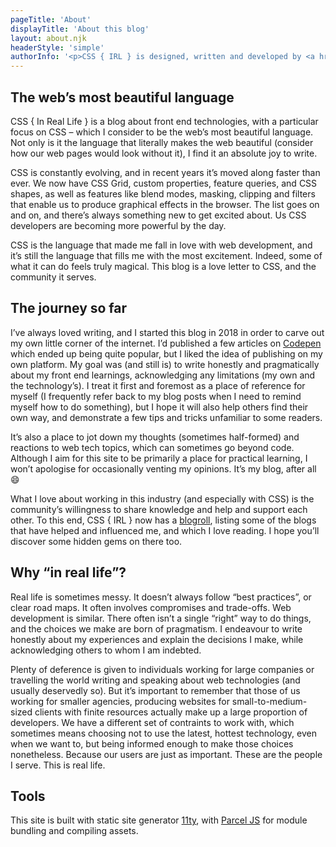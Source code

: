 ```yaml
---
pageTitle: 'About'
displayTitle: 'About this blog'
layout: about.njk
headerStyle: 'simple'
authorInfo: '<p>CSS { IRL } is designed, written and developed by <a href="https://michellebarker.co.uk">Michelle Barker</a>, Senior Front End Developer at <a href="https://www.ada-mode.com/">Ada Mode</a>, working on web apps for the renewable energy industry. She is a prolific writer, creative coder and occasional speaker on web technologies, as well as being a CSS superfan.</p><p>Visit her personal site <a href="https://michellebarker.co.uk">michellebarker.co.uk</a> or get in touch: <a href="mailto:contact@michellebarker.co.uk">contact@michellebarker.co.uk</a></p>'
---
```


## The web’s most beautiful language

CSS { In Real Life } is a blog about front end technologies, with a particular focus on CSS – which I consider to be the web’s most beautiful language. Not only is it the language that literally makes the web beautiful (consider how our web pages would look without it), I find it an absolute joy to write.

CSS is constantly evolving, and in recent years it’s moved along faster than ever. We now have CSS Grid, custom properties, feature queries, and CSS shapes, as well as features like blend modes, masking, clipping and filters that enable us to produce graphical effects in the browser. The list goes on and on, and there’s always something new to get excited about. Us CSS developers are becoming more powerful by the day.

CSS is the language that made me fall in love with web development, and it’s still the language that fills me with the most excitement. Indeed, some of what it can do feels truly magical. This blog is a love letter to CSS, and the community it serves.

## The journey so far

I’ve always loved writing, and I started this blog in 2018 in order to carve out my own little corner of the internet. I’d published a few articles on [Codepen](https://codepen.io) which ended up being quite popular, but I liked the idea of publishing on my own platform. My goal was (and still is) to write honestly and pragmatically about my front end learnings, acknowledging any limitations (my own and the technology’s). I treat it first and foremost as a place of reference for myself (I frequently refer back to my blog posts when I need to remind myself how to do something), but I hope it will also help others find their own way, and demonstrate a few tips and tricks unfamiliar to some readers.

It’s also a place to jot down my thoughts (sometimes half-formed) and reactions to web tech topics, which can sometimes go beyond code. Although I aim for this site to be primarily a place for practical learning, I won’t apologise for occasionally venting my opinions. It’s my blog, after all 😄

What I love about working in this industry (and especially with CSS) is the community’s willingness to share knowledge and help and support each other. To this end, CSS { IRL } now has a [blogroll](/blogroll), listing some of the blogs that have helped and influenced me, and which I love reading. I hope you’ll discover some hidden gems on there too.

## Why “in real life”?

Real life is sometimes messy. It doesn’t always follow “best practices”, or clear road maps. It often involves compromises and trade-offs. Web development is similar. There often isn’t a single “right” way to do things, and the choices we make are born of pragmatism. I endeavour to write honestly about my experiences and explain the decisions I make, while acknowledging others to whom I am indebted.

Plenty of deference is given to individuals working for large companies or travelling the world writing and speaking about web technologies (and usually deservedly so). But it’s important to remember that those of us working for smaller agencies, producing websites for small-to-medium-sized clients with finite resources actually make up a large proportion of developers. We have a different set of contraints to work with, which sometimes means choosing not to use the latest, hottest technology, even when we want to, but being informed enough to make those choices nonetheless. Because our users are just as important. These are the people I serve. This is real life.

## Tools

This site is built with static site generator [11ty](https://www.11ty.dev), with [Parcel JS](https://parceljs.org/) for module bundling and compiling assets.
